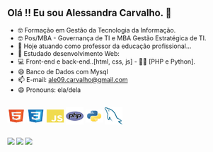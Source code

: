 ## Olá !! Eu sou Alessandra Carvalho. 👋

- 🤓 Formação em Gestão da Tecnologia da Informação.
- 🤓 Pos/MBA - Governança de TI e MBA Gestão Estratégica de TI.
- 🔭 Hoje atuando como professor da educação profissional...
- 🌱 Estudado desenvolvimento Web:
- 💻 Front-end e back-end..[html, css, js] - 🐘🐍 [PHP e Python].
- 😄 Banco de Dados com Mysql
- 📫 E-mail: ale09.carvalho@gmail.com
- 😄 Pronouns: ela/dela

<div style="display: inline_block"><br>
  
  <img align="center" alt="Rafa-HTML" height="30" width="40" src="https://raw.githubusercontent.com/devicons/devicon/master/icons/html5/html5-original.svg">
  <img align="center" alt="Rafa-CSS" height="30" width="40" src="https://raw.githubusercontent.com/devicons/devicon/master/icons/css3/css3-original.svg">
  <img align="center" alt="Rafa-Js" height="30" width="40" src="https://raw.githubusercontent.com/devicons/devicon/master/icons/javascript/javascript-plain.svg">
  <img align="center" alt="Rafa-PHP" height="40" width="40" src="https://raw.githubusercontent.com/devicons/devicon/master/icons/php/php-original.svg">
  <img align="center" alt="Rafa-Python" height="30" width="40" src="https://raw.githubusercontent.com/devicons/devicon/master/icons/python/python-original.svg">
  <img align="center" alt="Rafa-mysql" height="40" width="40" src="https://raw.githubusercontent.com/devicons/devicon/master/icons/mysql/mysql-original.svg">

</div>

  ##
<div> 
  
 <a href="https://instagram.com/ale09.carvalho" target="_blank"><img src="https://img.shields.io/badge/-Instagram-%23E4405F?style=for-the-badge&logo=instagram&logoColor=white" target="_blank"></a>
 <a href = "mailto:contatoale09.carvalho@gmail.com"><img src="https://img.shields.io/badge/-Gmail-%23333?style=for-the-badge&logo=gmail&logoColor=white" target="_blank"></a>
 <a href="https://www.linkedin.com/in/ale-carvalho-costa" target="_blank"><img src="https://img.shields.io/badge/-LinkedIn-%230077B5?style=for-the-badge&logo=linkedin&logoColor=white" target="_blank"></a> 
  
</div>

